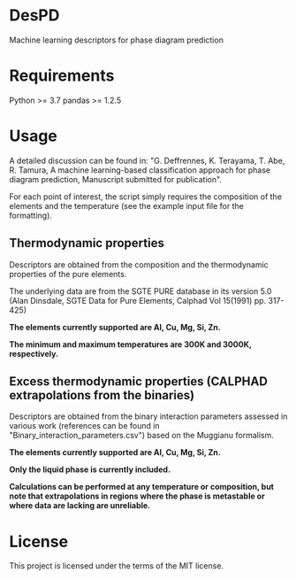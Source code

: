 # DesPD
Machine learning descriptors for phase diagram prediction

# Requirements
Python >= 3.7
pandas >= 1.2.5

# Usage
A detailed discussion can be found in: "G. Deffrennes, K. Terayama, T. Abe, R. Tamura, A machine learning-based classification approach for phase diagram prediction, Manuscript submitted for publication".

For each point of interest, the script simply requires the composition of the elements and the temperature (see the example input file for the formatting).

## Thermodynamic properties
Descriptors are obtained from the composition and the thermodynamic properties of the pure elements.

The underlying data are from the SGTE PURE database in its version 5.0 (Alan Dinsdale, SGTE Data for Pure Elements, Calphad Vol 15(1991) pp. 317-425)

**The elements currently supported are Al, Cu, Mg, Si, Zn.**

**The minimum and maximum temperatures are 300K and 3000K, respectively.**

## Excess thermodynamic properties (CALPHAD extrapolations from the binaries)
Descriptors are obtained from the binary interaction parameters assessed in various work (references can be found in "Binary_interaction_parameters.csv") based on the Muggianu formalism.

**The elements currently supported are Al, Cu, Mg, Si, Zn.**

**Only the liquid phase is currently included.**

**Calculations can be performed at any temperature or composition, but note that extrapolations in regions where the phase is metastable or where data are lacking are unreliable.**

# License
This project is licensed under the terms of the MIT license.
